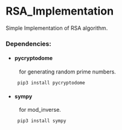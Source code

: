 # RSA_Implementation
Simple Implementation of RSA algorithm.

### Dependencies:
* #### pycryptodome <br/> 
    &nbsp;&nbsp; for generating random prime numbers.
  ```
   pip3 install pycryptodome
  ```
* #### sympy <br/> 
    &nbsp;&nbsp; for mod_inverse.
  ```
   pip3 install sympy
  ```
